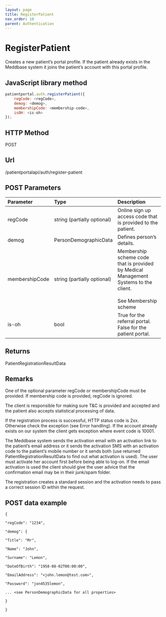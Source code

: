 ```yaml
---
layout: page
title: RegisterPatient
nav_order: 10
parent: Authentication
---
```


# RegisterPatient

Creates a new patient’s portal profile. If the patient already exists in the Meddbase system it joins the patient’s account with this portal profile.

## JavaScript library method

```javascript
patientportal.auth.registerPatient({
    regCode: <regCode>,
    demog: <demog>,
    membershipCode: <membership-code>,
    isOH: <is-oh>
});
```

## HTTP Method

POST

## ****Url****

/patientportalapi/auth/register-patient

## POST Parameters

| Parameter | Type   | Description                                                 |
|:----------|:-------|:------------------------------------------------------------|
| regCode | string (partially optional) | Online sign up access code that is provided to the patient. |
| demog | PersonDemographicData | Defines person’s details. |
| membershipCode | string (partially optional) | Membership scheme code that is provided by Medical Management Systems to the client.<br><br>See Membership scheme |
| is-oh | bool | True for the referral portal. False for the patient portal. |

## Returns

PatientRegistrationResultData

## Remarks

One of the optional parameter regCode or membershipCode must be provided. If membership code is provided, regCode is ignored.

The client is responsible for making sure T&C is provided and accepted and the patient also accepts statistical processing of data.

If the registration process is successful, HTTP status code is 2xx. Otherwise check the exception (see Error handling). If the account already exists on our system the client gets exception where event code is 10001.

The Meddbase system sends the activation email with an activation link to the patient’s email address or it sends the activation SMS with an activation code to the patient’s mobile number or it sends both (use returned PatientRegistrationResultData to find out what activation is used). The user must activate her account first before being able to log-on. If the email activation is used the client should give the user advice that the confirmation email may be in their junk/spam folder.

The registration creates a standard session and the activation needs to pass a correct session ID within the request.

## POST data example

```
{

"regCode": "1234",

"demog": {

"Title": "Mr",

"Name": "John",

"Surname": "Lemon",

"DateOfBirth": "1958-08-02T00:00:00",

"EmailAddress": "<john.lemon@test.com>",

"Password": "jon4535lemon",

... <see PersonDemographicData for all properties>

}

}
```
